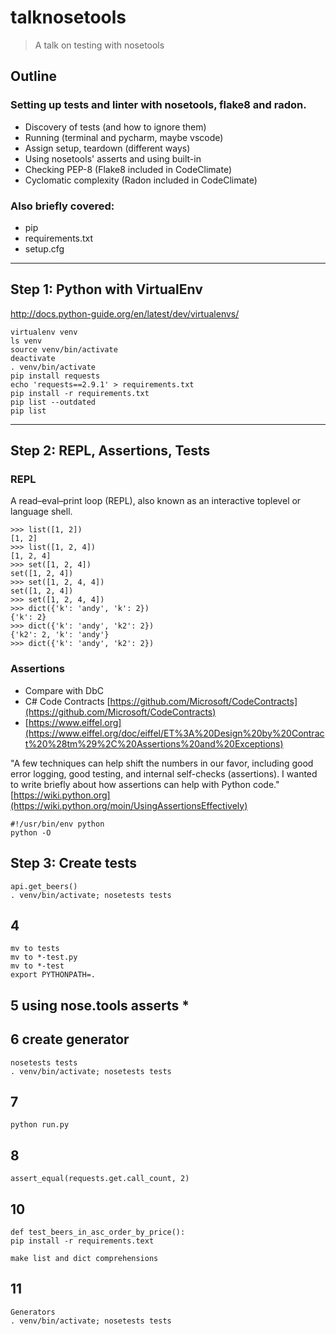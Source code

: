 # talknosetools
> A talk on testing with nosetools

## Outline
### Setting up tests and linter with nosetools, flake8 and radon.

+ Discovery of tests (and how to ignore them)
+ Running (terminal and pycharm, maybe vscode)
+ Assign setup, teardown (different ways)
+ Using nosetools' asserts and using built-in
+ Checking PEP-8 (Flake8 included in CodeClimate)
+ Cyclomatic complexity (Radon included in CodeClimate)

### Also briefly covered:
+ pip
+ requirements.txt
+ setup.cfg

---

## Step 1: Python with VirtualEnv
http://docs.python-guide.org/en/latest/dev/virtualenvs/

    virtualenv venv
    ls venv
    source venv/bin/activate
    deactivate
    . venv/bin/activate
    pip install requests
    echo 'requests==2.9.1' > requirements.txt
    pip install -r requirements.txt
    pip list --outdated
    pip list

---

## Step 2: REPL, Assertions, Tests

### REPL
A read–eval–print loop (REPL), also known as an interactive toplevel or language shell.

    >>> list([1, 2])
    [1, 2]
    >>> list([1, 2, 4])
    [1, 2, 4]
    >>> set([1, 2, 4])
    set([1, 2, 4])
    >>> set([1, 2, 4, 4])
    set([1, 2, 4])
    >>> set([1, 2, 4, 4])
    >>> dict({'k': 'andy', 'k': 2})
    {'k': 2}
    >>> dict({'k': 'andy', 'k2': 2})
    {'k2': 2, 'k': 'andy'}
    >>> dict({'k': 'andy', 'k2': 2})

### Assertions
+ Compare with DbC
+ C# Code Contracts [https://github.com/Microsoft/CodeContracts](https://github.com/Microsoft/CodeContracts)
+ [https://www.eiffel.org](https://www.eiffel.org/doc/eiffel/ET%3A%20Design%20by%20Contract%20%28tm%29%2C%20Assertions%20and%20Exceptions)

"A few techniques can help shift the numbers in our favor, including good error logging, good testing, and internal self-checks (assertions). I wanted to write briefly about how assertions can help with Python code."
[https://wiki.python.org](https://wiki.python.org/moin/UsingAssertionsEffectively)

    #!/usr/bin/env python
    python -O

## Step 3: Create tests
    api.get_beers()
    . venv/bin/activate; nosetests tests


## 4

    mv to tests
    mv to *-test.py
    mv to *-test
    export PYTHONPATH=.


## 5 using nose.tools asserts *


## 6 create generator

    nosetests tests
    . venv/bin/activate; nosetests tests


## 7

    python run.py

## 8

    assert_equal(requests.get.call_count, 2)

## 10

    def test_beers_in_asc_order_by_price():
    pip install -r requirements.text

    make list and dict comprehensions

## 11
    Generators
    . venv/bin/activate; nosetests tests


